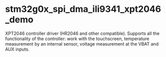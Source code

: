 # stm32g0x_spi_dma_ili9341_xpt2046_demo
 XPT2046 controller driver (HR2046 and other compatible). Supports all the functionality of the controller: work with the touchscreen, temperature measurement by an internal sensor, voltage measurement at the VBAT and AUX inputs.
